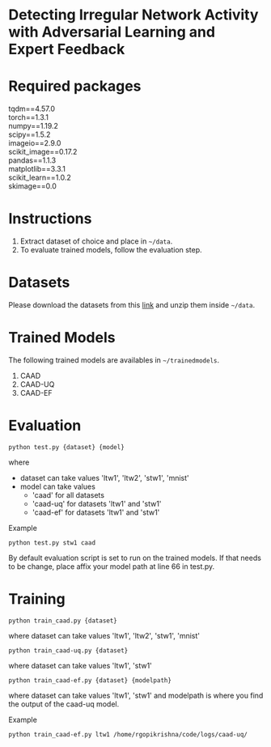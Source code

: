 # Detecting Irregular Network Activity with Adversarial Learning and Expert Feedback

# Required packages

tqdm==4.57.0<br>
torch==1.3.1<br>
numpy==1.19.2<br>
scipy==1.5.2<br>
imageio==2.9.0<br>
scikit_image==0.17.2<br>
pandas==1.1.3<br>
matplotlib==3.3.1<br>
scikit_learn==1.0.2<br>
skimage==0.0<br>

# Instructions

1. Extract dataset of choice and place in `~/data`.
2. To evaluate trained models, follow the evaluation step.

# Datasets

Please download the datasets from this [link]([/guides/content/editing-an-existing-page](https://drive.google.com/drive/folders/1YXxv-OwIms0olIOxDI0530U8_Tu1FHT5?usp=sharing)) and unzip them inside `~/data`.

# Trained Models

The following trained models are availables in `~/trainedmodels`. 
1. CAAD
2. CAAD-UQ
3. CAAD-EF

# Evaluation

```
python test.py {dataset} {model}
```

where
- dataset can take values 'ltw1', 'ltw2', 'stw1', 'mnist' 
- model can take values 
    * 'caad' for all datasets
    * 'caad-uq' for datasets 'ltw1' and 'stw1'
    * 'caad-ef' for datasets 'ltw1' and 'stw1'

Example
```
python test.py stw1 caad
```
By default evaluation script is set to run on the trained models. If that needs to be change, place affix your model path at line 66 in test.py.


# Training

```
python train_caad.py {dataset}
```
where dataset can take values 'ltw1', 'ltw2', 'stw1', 'mnist' 
```
python train_caad-uq.py {dataset}
```
where dataset can take values 'ltw1', 'stw1'
```
python train_caad-ef.py {dataset} {modelpath}
```
where dataset can take values 'ltw1', 'stw1' and modelpath is where you find the output of the caad-uq model.

Example
```
python train_caad-ef.py ltw1 /home/rgopikrishna/code/logs/caad-uq/
```
